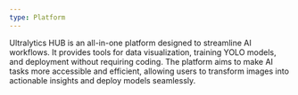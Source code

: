 ```yaml
---
type: Platform
---
```


Ultralytics HUB is an all-in-one platform designed to streamline AI workflows. It provides tools for data visualization, training YOLO models, and deployment without requiring coding. The platform aims to make AI tasks more accessible and efficient, allowing users to transform images into actionable insights and deploy models seamlessly.